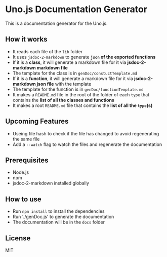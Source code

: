 # Uno.js Documentation Generator

This is a documentation generator for the Uno.js.

## How it works
- It reads each file of the `lib` folder
- It uses `jsdoc-2-markdown` to generate **`json` of the exported functions**
- If it is a **class**, it will generate a markdown file for it via **jsdoc-2-markdown markdown file**
- The template for the class is in `genDoc/constuctTemplate.md`
- If it is a **function**, it will generate a markdown file for it via **jsdoc-2-markdown json file** with the template
- The template for the function is in `genDoc/functionTemplate.md`
- It makes a `README.md` file in the root of the folder of each `type` that contains the **list of all the classes and functions**
- It makes a root `README.md` file that contains the **list of all the `type`(s)**

## Upcoming Features
- Useing file hash to check if the file has changed to avoid regenerating the same file
- Add a `--watch` flag to watch the files and regenerate the documentation

## Prerequisites
- Node.js
- npm
- jsdoc-2-markdown installed globally

## How to use
- Run `npm install` to install the dependencies
- Run './genDoc.js' to generate the documentation
- The documentation will be in the `docs` folder

## License
MIT